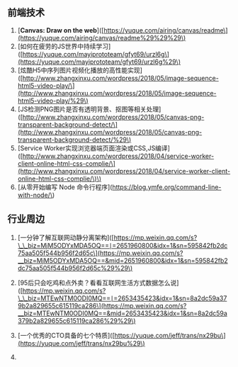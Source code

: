 ## 前端技术

1. \[**Canvas: Draw on the web**\]\([https://yuque.com/airing/canvas/readme\](https://yuque.com/airing/canvas/readme%29%29%29\)
2. \[如何在疲劳的JS世界中持续学习\]\([https://yuque.com/mayiprototeam/gfyt69/urzl6g\](https://yuque.com/mayiprototeam/gfyt69/urzl6g%29\)
3. \[炫酷H5中序列图片视频化播放的高性能实现\]\([http://www.zhangxinxu.com/wordpress/2018/05/image-sequence-html5-video-play/\](http://www.zhangxinxu.com/wordpress/2018/05/image-sequence-html5-video-play/%29\)
4. \[JS检测PNG图片是否有透明背景、抠图等相关处理\]\([http://www.zhangxinxu.com/wordpress/2018/05/canvas-png-transparent-background-detect/\](http://www.zhangxinxu.com/wordpress/2018/05/canvas-png-transparent-background-detect/%29\)
5. \[Service Worker实现浏览器端页面渲染或CSS,JS编译\]\([http://www.zhangxinxu.com/wordpress/2018/04/service-worker-client-online-html-css-complie/\](http://www.zhangxinxu.com/wordpress/2018/04/service-worker-client-online-html-css-complie/\)\)
6. \[从零开始编写 Node 命令行程序\]\(https://blog.ymfe.org/command-line-with-node/\)

## 行业周边

1. \[一分钟了解互联网动静分离架构\]\([https://mp.weixin.qq.com/s?\_\_biz=MjM5ODYxMDA5OQ==∣=2651960800&idx=1&sn=595842fb2dc75aa505f544b956f2d65c\](https://mp.weixin.qq.com/s?__biz=MjM5ODYxMDA5OQ==&mid=2651960800&idx=1&sn=595842fb2dc75aa505f544b956f2d65c%29%29\)

2. \[95后只会吃鸡和点外卖？看看互联网生活方式数据怎么说\]\([https://mp.weixin.qq.com/s?\_\_biz=MTEwNTM0ODI0MQ==∣=2653435423&idx=1&sn=8a2dc59a379b2a829655c615119ca286\](https://mp.weixin.qq.com/s?__biz=MTEwNTM0ODI0MQ==&mid=2653435423&idx=1&sn=8a2dc59a379b2a829655c615119ca286%29%29\)

3. \[一个优秀的CTO具备的七个特质\]\([https://yuque.com/jeff/trans/nx29bu\](https://yuque.com/jeff/trans/nx29bu%29\)

4. 


